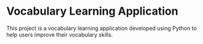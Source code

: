 # Vocabulary Learning Application

This project is a vocabulary learning application developed using Python to help users improve their vocabulary skills.

